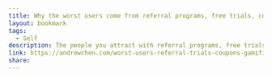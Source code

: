 ```yaml
---
title: Why the worst users come from referral programs, free trials, coupons, and gamification at andrewchen
layout: bookmark
tags:
  - Self
description: The people you attract with referral programs, free trials, coupons, and gamification — folks who are “incentivized” as a broad umbrella category — are usually MUCH WORSE than organic ones
link: https://andrewchen.com/worst-users-referral-trials-coupons-gamification/
share:
---
```


